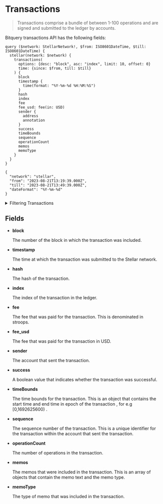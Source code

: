 # Transactions

> Transactions comprise a bundle of between 1-100 operations and are
> signed and submitted to the ledger by accounts.

Bitquery transactions API has the following fields:

```
query ($network: StellarNetwork!, $from: ISO8601DateTime, $till: ISO8601DateTime) {
  stellar(network: $network) {
    transactions(
      options: {desc: "block", asc: "index", limit: 10, offset: 0}
      time: {since: $from, till: $till}
    ) {
      block
      timestamp {
        time(format: "%Y-%m-%d %H:%M:%S")
      }
      hash
      index
      fee
      fee_usd: fee(in: USD)
      sender {
        address
        annotation
      }
      success
      timeBounds
      sequence
      operationCount
      memos
      memoType
    }
  }
}

{
  "network": "stellar",
  "from": "2023-08-21T13:19:39.000Z",
  "till": "2023-08-21T13:49:39.000Z",
  "dateFormat": "%Y-%m-%d"
}
```

<details><summary>Filtering Transactions</summary>

- **options**

  This object specifies the options for the query. The following fields are supported:

  - **desc** or **asc**- The order in which the results should be returned. The default is `asc` (ascending).
  - **limit** - The maximum number of results to return.
  - **offset** - The offset from the first result to return.

- **time**

  This object specifies the date range for the query.

- **timeBounds**

  The time bounds for the transaction in epochs for eg: [0,1792625642)

- **success**

  A boolean value that indicates whether the transaction was successful.

- **sequence**

  The sequence number of the transaction. This is a unique identifier for the transaction within the account that sent the transaction.

- **sender**

  The account that sent the transaction.

- **memoType**

  The type of memo that was included in the transaction.

- **memos**

  The memos that were included in the transaction

- **maxFee**

  The maximum fee that is willing to pay for the transaction. This is denominated in stroops.

- **index**

  The index of the transaction in the ledger. This is a unique identifier for the transaction within the ledger.

- **hash**

  The hash of the transaction. This is a unique identifier for the transaction.

- **fee**

  The fee that was paid for the transaction. This is denominated in stroops.

- **block**

  The number of the block in which the transaction was included.

- **any**

  A catch-all field ( OR logic) that can be used to filter for transactions that match any of the other fields.

- **date**
      The date of the transaction.
  </details>

## Fields

- **block**

  The number of the block in which the transaction was included.

- **timestamp**

  The time at which the transaction was submitted to the Stellar network.

- **hash**

  The hash of the transaction.

- **index**

  The index of the transaction in the ledger.

- **fee**

  The fee that was paid for the transaction. This is denominated in stroops.

- **fee_usd**

  The fee that was paid for the transaction in USD.

- **sender**

  The account that sent the transaction.

- **success**

  A boolean value that indicates whether the transaction was successful.

- **timeBounds**

  The time bounds for the transaction. This is an object that contains the start time and end time in epoch of the transaction , for e.g [0,1692625600) .

- **sequence**

  The sequence number of the transaction. This is a unique identifier for the transaction within the account that sent the transaction.

- **operationCount**

  The number of operations in the transaction.

- **memos**

  The memos that were included in the transaction. This is an array of objects that contain the memo text and the memo type.

- **memoType**

  The type of memo that was included in the transaction.
